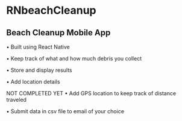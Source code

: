 # RNbeachCleanup
## Beach Cleanup Mobile App

• Built using React Native

• Keep track of what and how much debris you collect

• Store and display results

• Add location details

NOT COMPLETED YET
• Add GPS location to keep track of distance traveled

• Submit data in csv file to email of your choice

